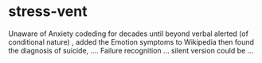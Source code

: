 # stress-vent
Unaware of Anxiety codeding for decades until beyond verbal alerted (of conditional nature) , added the Emotion symptoms to Wikipedia then found the diagnosis of suicide, .... Failure recognition … silent version could be ...
